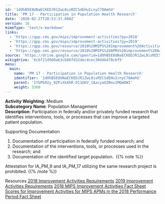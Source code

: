 ```yaml
---
id: '1dOhB5E8UNaECKEDJR1ZwL0isMZCSdEHuIcnyC7OAmhU'
title: 'PM 17 - Participation in Population Health Research'
date: '2020-02-27T20:53:37.600Z'
version: 16
mimeType: 'text/x-markdown'
links:
  - 'https://qpp.cms.gov/mips/improvement-activities?py=2018'
  - 'https://qpp.cms.gov/mips/improvement-activities?py=2019'
  - 'https://qpp.cms.gov/resource/2018%20MIPS%20Improvement%20Activities%20Fact%20Sheet'
  - 'https://qpp.cms.gov/resource/2018%20MIPS%20APMs%20improvement%20Activities%20scores%20fact%20sheet'
source: 'https://drive.google.com/open?id=1dOhB5E8UNaECKEDJR1ZwL0isMZCSdEHuIcnyC7OAmhU'
wikigdrive: '6c6f21d9d0a63cb86fd32dec4cec30d4b470cbf5'
menu:
  main:
    name: 'PM 17 - Participation in Population Health Research'
    identifier: '1dOhB5E8UNaECKEDJR1ZwL0isMZCSdEHuIcnyC7OAmhU'
    parent: '1YbPb92y_0ZPiXk8hR-D11GKV_1AacyaOZNnv2MQmDWI'
    weight: 3360
---
```





**Activity Weighting**: Medium  
**Subcategory Name**: Population Management  
**Description**: Participation in federally and/or privately funded research that identifies interventions, tools, or processes that can improve a targeted patient population.




Supporting Documentation
1. Documentation of participation in federally funded research; and 
2. Documentation of the interventions, tools, or processes used in the research; and 
3. Documentation of the identified target population. 
{{% note %}}

Attestation for IA_PM_9 and IA_PM_17 utilizing the same research project is prohibited.
{{% /note %}}



Resources
[2018 Improvement Activities Requirements](https://qpp.cms.gov/mips/improvement-activities?py=2018)
[2019 Improvement Activities Requirements](https://qpp.cms.gov/mips/improvement-activities?py=2019)
[2018 MIPS Improvement Activities Fact Sheet](https://qpp.cms.gov/resource/2018%20MIPS%20Improvement%20Activities%20Fact%20Sheet)
[Scores for Improvement Activities for MIPS APMs in the 2018 Performance Period Fact Sheet](https://qpp.cms.gov/resource/2018%20MIPS%20APMs%20improvement%20Activities%20scores%20fact%20sheet)

